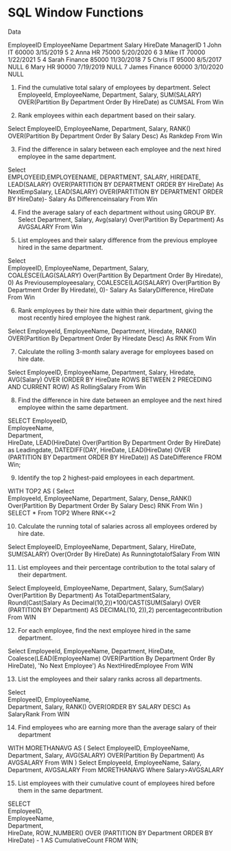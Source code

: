 # SQL Window Functions

Data 

EmployeeID	EmployeeName	Department	Salary	HireDate	ManagerID
1	John	IT	60000	3/15/2019	5
2	Anna	HR	75000	5/20/2020	6
3	Mike	IT	70000	1/22/2021	5
4	Sarah	Finance	85000	11/30/2018	7
5	Chris	IT	95000	8/5/2017	NULL
6	Mary	HR	90000	7/19/2019	NULL
7	James	Finance	60000	3/10/2020	NULL

1) Find the cumulative total salary of employees by department. 
Select 
EmployeeId, 
EmployeeName, 
Department, 
Salary, 
SUM(SALARY) OVER(Partition By Department Order By HireDate) as CUMSAL 
From Win 

2) Rank employees within each department based on their salary. 

Select 
EmployeeID, 
EmployeeName, 
Department, 
Salary, 
RANK() OVER(Partition By Department Order By Salary Desc) As Rankdep 
From Win 

3) Find the difference in salary between each employee and the next hired employee in the same department. 

Select  
EMPLOYEEID,EMPLOYEENAME, DEPARTMENT, SALARY, HIREDATE, 
LEAD(SALARY) OVER(PARTITION BY DEPARTMENT ORDER BY HireDate) As NextEmpSalary, 
LEAD(SALARY) OVER(PARTITION BY DEPARTMENT ORDER BY HireDate)- Salary As Differenceinsalary 
From Win 

4) Find the average salary of each department without using GROUP BY. 
Select Department, Salary, 
Avg(salary) Over(Partition By Department) As AVGSALARY 
From Win 

5) List employees and their salary difference from the previous employee hired in the same department. 

Select  
EmployeeID, EmployeeName, Department, Salary,  
COALESCE(LAG(SALARY) Over(Partition By Department Order By Hiredate), 0) As Previousemployeesalary, 
COALESCE(LAG(SALARY) Over(Partition By Department Order By Hiredate), 0)- Salary As SalaryDifference, 
HireDate 
From Win 

6) Rank employees by their hire date within their department, giving the most recently hired employee the highest rank. 

Select 
EmployeeId, EmployeeName, Department, Hiredate, 
RANK() OVER(Partition By Department Order By Hiredate Desc) As RNK 
From Win 

7) Calculate the rolling 3-month salary average for employees based on hire date. 

Select 
EmployeeID, 
EmployeeName, 
Department, 
Salary, 
Hiredate, 
AVG(Salary) OVER (ORDER BY HireDate ROWS BETWEEN 2 PRECEDING AND CURRENT ROW) AS RollingSalary 
From Win 

8) Find the difference in hire date between an employee and the next hired employee within the same department. 

SELECT EmployeeID,  
EmployeeName,  
Department,  
HireDate, 
LEAD(HireDate) Over(Partition By Department Order By HireDate) as Leadingdate, 
DATEDIFF(DAY, HireDate, LEAD(HireDate) OVER (PARTITION BY Department ORDER BY HireDate)) AS DateDifference 
FROM Win; 

9) Identify the top 2 highest-paid employees in each department. 

  
WITH TOP2 AS 
( 
Select  
EmployeeId, EmployeeName, Department, Salary, 
Dense_RANK() Over(Partition By Department Order By Salary Desc) RNK 
From Win 
) 
SELECT * From TOP2 
Where RNK<=2 

10) Calculate the running total of salaries across all employees ordered by hire date. 

Select 
EmployeeID, 
EmployeeName, 
Department, 
Salary, 
HireDate, 
SUM(SALARY) Over(Order By HireDate) As RunningtotalofSalary 
From WIN 

11) List employees and their percentage contribution to the total salary of their department. 

Select 
EmployeeId, 
EmployeeName, 
Department, 
Salary, 
Sum(Salary) Over(Partition By Department) As TotalDepartmentSalary, 
Round(Cast(Salary As Decimal(10,2))*100/CAST(SUM(Salary) OVER (PARTITION BY Department) AS DECIMAL(10, 2)),2) percentagecontribution 
From WIN 

12) For each employee, find the next employee hired in the same department. 

Select 
EmployeeId, 
EmployeeName, 
Department, 
HireDate, 
Coalesce(LEAD(EmployeeName) OVER(Partition By Department Order By HireDate), 'No Next Employee') As NextHiredEmployee 
From WIN 

13) List the employees and their salary ranks across all departments. 

Select  
EmployeeID, 
EmployeeName,  
Department, 
Salary, 
RANK() OVER(ORDER BY SALARY DESC) As SalaryRank 
From WIN 

14) Find employees who are earning more than the average salary of their department 

WITH MORETHANAVG AS 
( 
Select 
EmployeeID, 
EmployeeName, 
Department, 
Salary, 
AVG(SALARY) OVER(Partition By Department) As AVGSALARY 
From WIN 
) 
Select EmployeeId, 
EmployeeName, 
Salary, 
Department, 
AVGSALARY 
From MORETHANAVG 
Where Salary>AVGSALARY 

15) List employees with their cumulative count of employees hired before them in the same department. 

SELECT  
EmployeeID,  
EmployeeName,  
Department,  
HireDate, 
ROW_NUMBER() OVER (PARTITION BY Department ORDER BY HireDate) - 1 AS CumulativeCount 
FROM WIN; 

 
